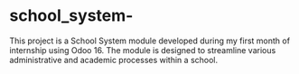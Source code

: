 # school_system-
This project is a School System module developed during my first month of internship using Odoo 16. The module is designed to streamline various administrative and academic processes within a school. 

